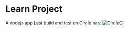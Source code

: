 # Learn Project
A nodejs app 
Last build and test on Circle has: [![CircleCI](https://img.shields.io/circleci/project/github/airdata/learn.svg)](https://circleci.com/gh/airdata/learn )